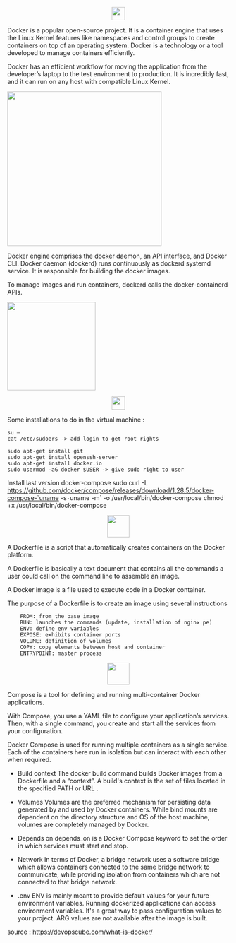 <p align="center">
	<img src="https://www.docker.com/wp-content/uploads/2021/09/Docker-build.png" width="30">
</p>

Docker is a popular open-source project. It is a container engine that uses the Linux Kernel features like namespaces and control groups to create containers on top of an operating system. Docker is a technology or a tool developed to manage containers efficiently.

Docker has an efficient workflow for moving the application from the developer’s laptop to the test environment to production.
It is incredibly fast, and it can run on any host with compatible Linux Kernel. 

<img src="https://blog.webnet.fr/wp-content/uploads/2020/03/VM-vs-Docker.png" width="350">

Docker engine comprises the docker daemon, an API interface, and Docker CLI. Docker daemon (dockerd) runs continuously as dockerd systemd service. It is responsible for building the docker images.

To manage images and run containers, dockerd calls the docker-containerd APIs.

<img src="https://devopscube.com/wp-content/uploads/2020/09/engine-components-flow-min.png.webp" width="200">

<p align="center">
	<img src="https://shaker.space/wp-content/uploads/2017/06/debian-logo.png" width="30">
</p>

Some installations to do in the virtual machine :

	su –
	cat /etc/sudoers -> add login to get root rights

	sudo apt-get install git
	sudo apt-get install openssh-server
	sudo apt-get install docker.io
	sudo usermod -aG docker $USER -> give sudo right to user

Install last version docker-compose
	sudo curl -L https://github.com/docker/compose/releases/download/1.28.5/docker-compose-`uname -s`-`uname -m` -o /usr/local/bin/docker-compose chmod +x /usr/local/bin/docker-compose

<p align="center">
	<img src="https://miro.medium.com/max/1079/1*3ds-PdxGGMN-ZzJH95_lsA.png" width="50">
</p>

A Dockerfile is a script that automatically creates containers on the Docker platform. 

A Dockerfile is basically a text document that contains all the commands a user could call on the command line to assemble an image. 

A Docker image is a file used to execute code in a Docker container.

The purpose of a Dockerfile is to create an image using several instructions

		FROM: from the base image
		RUN: launches the commands (update, installation of nginx pe)
		ENV: define env variables
		EXPOSE: exhibits container ports
		VOLUME: definition of volumes
		COPY: copy elements between host and container
		ENTRYPOINT: master process

<p align="center">
	<img src="https://user.oc-static.com/upload/2019/05/08/15573466889395_1_QVFjsW8gyIXeCUJucmK4XA.png" width="50">
</p>

Compose is a tool for defining and running multi-container Docker applications. 

With Compose, you use a YAML file to configure your application’s services. Then, with a single command, you create and start all the services from your configuration.

Docker Compose is used for running multiple containers as a single service. Each of the containers here run in isolation but can interact with each other when required.

- Build context
The docker build command builds Docker images from a Dockerfile and a “context”. A build's context is the set of files located in the specified PATH or URL .

- Volumes
Volumes are the preferred mechanism for persisting data generated by and used by Docker containers. While bind mounts are dependent on the directory structure and OS of the host machine, volumes are completely managed by Docker.

- Depends on
depends_on is a Docker Compose keyword to set the order in which services must start and stop.

- Network
In terms of Docker, a bridge network uses a software bridge which allows containers connected to the same bridge network to communicate, while providing isolation from containers which are not connected to that bridge network.

- .env
ENV is mainly meant to provide default values for your future environment variables. Running dockerized applications can access environment variables. It's a great way to pass configuration values to your project. ARG values are not available after the image is built.


source : https://devopscube.com/what-is-docker/